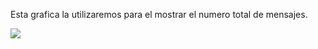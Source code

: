 Esta grafica la utilizaremos para el mostrar el numero total de mensajes.

<img src="https://github.com/EliassReque/FinalProject/blob/master/Graficas/Images/Grafica1.1.PNG">

